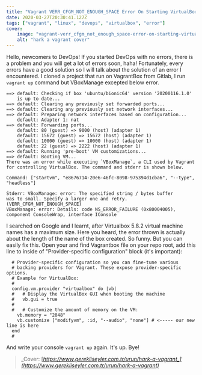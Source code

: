```yaml
---
title: "Vagrant VERR_CFGM_NOT_ENOUGH_SPACE Error On Starting VirtualBox"
date: 2020-03-27T20:30:41.127Z
tags: ["vagrant", "linux", "devops", "virtualbox", "error"]
cover:
    image: "vagrant-verr_cfgm_not_enough_space-error-on-starting-virtualbox-cover.jpg"
    alt: "hark a vagrant cover"
---
```


Hello, newcomers to DevOps!
If you started DevOps with no errors, there is a problem and you will get a lot of errors soon, haha! Fortunately, every errors have a good solution so I will talk about the solution of an error I encountered. I cloned a project that run on VagrantBox from Gitlab, I run `vagrant up` command but VBoxManage excepted below error.

```shell
==> default: Checking if box 'ubuntu/bionic64' version '20200116.1.0'
    is up to date...
==> default: Clearing any previously set forwarded ports...
==> default: Clearing any previously set network interfaces...
==> default: Preparing network interfaces based on configuration...
    default: Adapter 1: nat
==> default: Forwarding ports...
    default: 80 (guest) => 9000 (host) (adapter 1)
    default: 15672 (guest) => 15672 (host) (adapter 1)
    default: 10000 (guest) => 10000 (host) (adapter 1)
    default: 22 (guest) => 2222 (host) (adapter 1)
==> default: Running 'pre-boot' VM customizations...
==> default: Booting VM...
There was an error while executing `VBoxManage`, a CLI used by Vagrant
for controlling VirtualBox. The command and stderr is shown below.

Command: ["startvm", "e8676714-20e6-46fc-8098-975394d1cba6", "--type", "headless"]

Stderr: VBoxManage: error: The specified string / bytes buffer
was to small. Specify a larger one and retry. (VERR_CFGM_NOT_ENOUGH_SPACE)
VBoxManage: error: Details: code NS_ERROR_FAILURE (0x80004005),
component ConsoleWrap, interface IConsole
```

I searched on Google and I learnt, after Virtualbox 5.8.2 virtual machine names has a maximum size. Here you heard, the error thrown is actually about the length of the name of the box created. So funny. But you can easily fix this. Open your and find Vagrantbox file on your repo root, add this line to inside of "Provider-specific configuration" block (it's important):

```vagrant
  # Provider-specific configuration so you can fine-tune various
  # backing providers for Vagrant. These expose provider-specific options.
  # Example for VirtualBox:
  #
  config.vm.provider "virtualbox" do |vb|
  #   # Display the VirtualBox GUI when booting the machine
  #   vb.gui = true
  #
  #   # Customize the amount of memory on the VM:
    vb.memory = "2048"
    vb.customize ["modifyvm", :id, "--audio", "none"] # <----- our new line is here
  end
  #
```

And write your console `vagrant up` again. It's up. Bye!

> _Cover: [_https://www.gerekliseyler.com.tr/urun/hark-a-vagrant_](https://www.gerekliseyler.com.tr/urun/hark-a-vagrant)_
